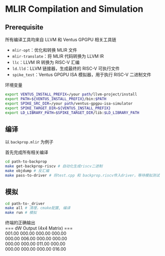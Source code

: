 # MLIR Compilation and Simulation

## Prerequisite
所有编译工具均来自 LLVM 和 Ventus GPGPU 相关工具链
- `mlir-opt`：优化和转换 MLIR 文件
- `mlir-translate`：将 MLIR 代码转换为 LLVM IR
- `llc`：LLVM IR 转换为 RISC-V 汇编
- `ld.lld`：LLVM 链接器，生成最终的 RISC-V 可执行文件
- `spike_test`：Ventus GPGPU ISA 模拟器，用于执行 RISC-V 二进制文件

环境变量
```bash
export VENTUS_INSTALL_PREFIX=/your path/llvm-project/install
export PATH=${VENTUS_INSTALL_PREFIX}/bin:$PATH
export SPIKE_SRC_DIR=/your path/ventus-gpgpu-isa-simulator
export SPIKE_TARGET_DIR=${VENTUS_INSTALL_PREFIX}
export LD_LIBRARY_PATH=$SPIKE_TARGET_DIR/lib:$LD_LIBRARY_PATH
```

## 编译
以 `backprop.mlir` 为例子

首先完成所有相关编译
```bash
cd path-to-backprop
make get-backprop-riscv # 自动化生成riscv二进制
make objdump # 反汇编
make pass-to-driver # 将test.cpp 和 backprop.riscv传入driver，等待模拟测试
```

## 模拟
```bash
cd path-to-_driver
make all # 清理，cmake配置, 编译
make run # 模拟
```

终端的正确输出  
=== dW Output (4x4 Matrix) ===  
001.00 000.00 000.00 000.00   
000.00 006.00 000.00 000.00   
000.00 000.00 011.00 000.00   
000.00 000.00 000.00 016.00 

